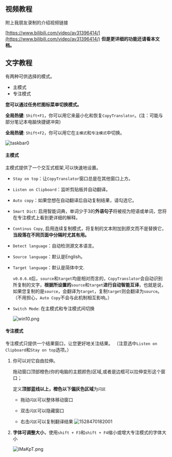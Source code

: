 ## 视频教程

附上我朋友录制的介绍视频链接

[https://www.bilibili.com/video/av31396414/](https://www.bilibili.com/video/av31396414/)
**但是更详细的功能还请看本文档。**
## 文字教程

有两种可供选择的模式。

- 主模式
- 专注模式

**您可以通过任务栏图标菜单切换模式。**

**全局热键**: `Shift+F1`，你可以用它来最小化和恢复`CopyTranslator`。(注：可能与部分笔记本电脑快捷键冲突)

**全局热键**: `Shift+F2`，你可以用它在`主模式`和`专注模式`中切换。

![taskbar0](https://gitee.com/ylzheng/CopyTranslator/raw/master/screenshot/focus_mode.png)

#### 主模式

主模式提供了一个交互式框架,可以快速地设置。

- `Stay on top`：让`CopyTranslator`窗口总是在其他窗口上方。

- `Listen on Clipboard`：监听剪贴板并自动翻译。

- `Auto copy`：如果您想在自动翻译后自动复制结果，请勾选它。

- `Smart Dict`: 启用智能词典，单词少于3的**外语句子**将被视为短语或单词，您将在专注模式上看到更详细的解释。

- `Continus Copy`, 启用连续复制模式，将复制的文本附加到原文而不是替换它，**当段落在不同页面中分隔时尤其有用。**

- `Detect language`：自动检测源文本语言。

- `Source language`：默认是English。

- `Target language`：默认是简体中文. 

  `v0.0.6.0`后，`source`和`target`均是相对而言的，`CopyTranslator`会自动识别所复制的文字，**根据所设置的**`source`和`target`**进行自动智能互译**，也就是说，如果您复制的是`source`，会翻译为`target`，复制`target`则会翻译为`source`。（不用担心，`Auto Copy`不会与此机制相互影响。）

- `Switch Mode`: 在主模式和专注模式间切换

  ![win10.png](https://gitee.com/ylzheng/CopyTranslator/raw/master/screenshot/screenshot.png)
#### 专注模式

专注模式只提供一个结果窗口，让您更好地关注结果。 （注意选中`Listen on Clipboard`和`Stay on top`选项。）

1. 你可以对它自由拉伸。

   拖动窗口顶部橙色(你的电脑的主题颜色)区域,或者是边框可以拉伸变形这个窗口；

   定义**顶部蓝线以上，橙色以下偏灰色区域**为`闪区`
   - 拖动`闪区`可以整体移动窗口

   - 双击`闪区`可以隐藏窗口

   - 右击`闪区`可以复制翻译结果
     ![1528470182001](https://gitee.com/ylzheng/CopyTranslator/raw/master/screenshot/newfocus.png)

2. **字体可调整大小**，使用`shift + F3`和`shift + F4`缩小或增大专注模式的字体大小

   ![iMaKpT.png](https://s1.ax1x.com/2018/09/26/iMaKpT.png)
